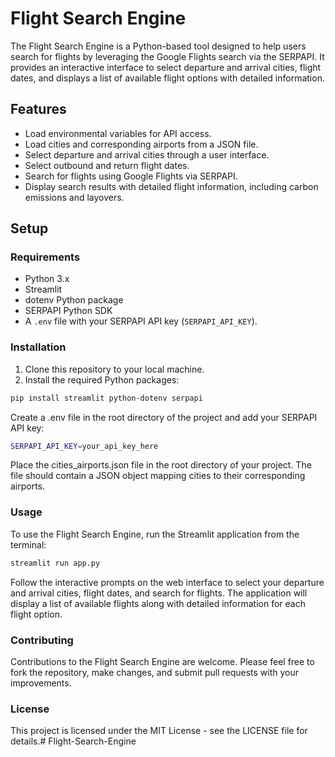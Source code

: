 # Flight Search Engine

The Flight Search Engine is a Python-based tool designed to help users search for flights by leveraging the Google Flights search via the SERPAPI. It provides an interactive interface to select departure and arrival cities, flight dates, and displays a list of available flight options with detailed information.

## Features

- Load environmental variables for API access.
- Load cities and corresponding airports from a JSON file.
- Select departure and arrival cities through a user interface.
- Select outbound and return flight dates.
- Search for flights using Google Flights via SERPAPI.
- Display search results with detailed flight information, including carbon emissions and layovers.

## Setup

### Requirements

- Python 3.x
- Streamlit
- dotenv Python package
- SERPAPI Python SDK
- A `.env` file with your SERPAPI API key (`SERPAPI_API_KEY`).

### Installation

1. Clone this repository to your local machine.
2. Install the required Python packages:

```bash
pip install streamlit python-dotenv serpapi
```

Create a .env file in the root directory of the project and add your SERPAPI API key:
```bash
SERPAPI_API_KEY=your_api_key_here
```

Place the cities_airports.json file in the root directory of your project. The file should contain a JSON object mapping cities to their corresponding airports.

### Usage
To use the Flight Search Engine, run the Streamlit application from the terminal:

```bash
streamlit run app.py
```

Follow the interactive prompts on the web interface to select your departure and arrival cities, flight dates, and search for flights. The application will display a list of available flights along with detailed information for each flight option.

### Contributing
Contributions to the Flight Search Engine are welcome. Please feel free to fork the repository, make changes, and submit pull requests with your improvements.

### License
This project is licensed under the MIT License - see the LICENSE file for details.# Flight-Search-Engine
